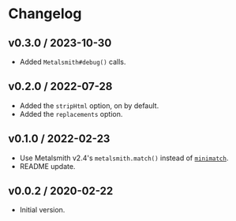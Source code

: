 # Changelog

## v0.3.0 / 2023-10-30

- Added `Metalsmith#debug()` calls.

## v0.2.0 / 2022-07-28

- Added the `stripHtml` option, on by default.
- Added the `replacements` option.

## v0.1.0 / 2022-02-23

- Use Metalsmith v2.4's `metalsmith.match()` instead of [`minimatch`](https://www.npmjs.com/package/minimatch).
- README update.

## v0.0.2 / 2020-02-22

- Initial version.
